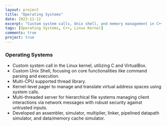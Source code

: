 ```yaml
---
layout: project
title: "Operating Systems"
date: 2023-12-12
excerpt: "Custom system calls, Unix shell, and memory management in C++."
tags: [Operating Systems, C++, Linux Kernel]
comments: true
project: true
---
```


### Operating Systems

- Custom system call in the Linux kernel, utilizing C and VirtualBox.
- Custom Unix Shell, focusing on core functionalities like command parsing and execution.
- Multi-CPU supported thread library.
- Kernel-level pager to manage and translate virtual address spaces using system calls.
- Multi-threaded server for hierarchical file systems managing client interactions via network messages with robust security against untrusted inputs.
- Developed an assembler, simulator, multiplier, linker, pipelined datapath simulator, and data/memory cache simulator.
